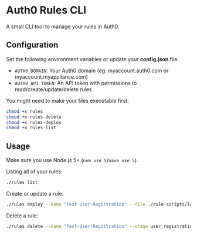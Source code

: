 # Auth0 Rules CLI

A small CLI tool to manage your rules in Auth0.

## Configuration

Set the following environment variables or update your **config.json** file:
 
 - `AUTH0_DOMAIN`: Your Auth0 domain (eg: myaccount.auth0.com or myaccount.myappliance.com)
 - `AUTH0_API_TOKEN`: An API token with permissions to read/create/update/delete rules
 
You might need to make your files executable first:

```bash
chmod +x rules
chmod +x rules-delete
chmod +x rules-deploy
chmod +x rules-list
```
 
## Usage

Make sure you use Node.js 5+ (`nvm use 5`/`nave use 5`).

Listing all of your rules:

```bash
./rules list
```

Create or update a rule:

```bash
./rules deploy --name "Test-User-Registration" --file ./rule-scripts/log-example.js --stage user_registration
```

Delete a rule:

```bash
./rules delete --name "Test-User-Registration" --stage user_registration
```